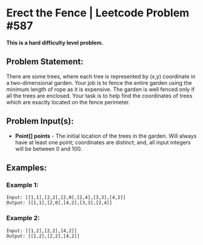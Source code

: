 Erect the Fence | Leetcode Problem #587
===

**This is a hard difficulty level problem.**

## Problem Statement:
There are some trees, where each tree is represented by (x,y) coordinate in a two-dimensional garden. Your job is to fence the entire garden using the minimum length of rope as it is expensive. The garden is well fenced only if all the trees are enclosed. Your task is to help find the coordinates of trees which are exactly located on the fence perimeter.
## Problem Input(s):
- **Point[] points** - The initial location of the trees in the garden. Will always have at least one point; coordinates are distinct; and, all input integers will be between 0 and 100.

## Examples:

### Example 1:
```
Input: [[1,1],[2,2],[2,0],[2,4],[3,3],[4,2]]
Output: [[1,1],[2,0],[4,2],[3,3],[2,4]]
```

### Example 2:
```
Input: [[1,2],[2,2],[4,2]]
Output: [[1,2],[2,2],[4,2]]
```




